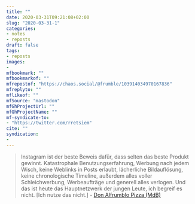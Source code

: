```yaml
---
title: ""
date: 2020-03-31T09:21:08+02:00
slug: "2020-03-31-1"
categories:
- notes
- reposts
draft: false
tags:
- reposts
images:
-
mfbookmark: ""
mfbookmarkof: ""
mfrepostof: "https://chaos.social/@frumble/103914034970167836"
mfreplyto: ""
mflikeof: ""
mfSource: "mastodon"
mfGhProjectUrl: ""
mfGhProjectName: ""
mf-syndicate-to:
- "https://twitter.com/rretsiem"
cite: ""
syndication:
-
---
```


>Instagram ist der beste Beweis dafür, dass selten das beste Produkt gewinnt.
Katastrophale Benutzungserfahrung, Werbung nach jedem Wisch, keine Weblinks in Posts erlaubt, lächerliche Bildauflösung, keine chronologische Timeline, außerdem alles voller Schleichwerbung, Werbeaufträge und generell alles verlogen. Und das ist heute das Hauptnetzwerk der jungen Leute, ich begreif es nicht. [Ich nutze das nicht.] - [Don Alfrumblo Pizza (MdB)](https://chaos.social/@frumble)